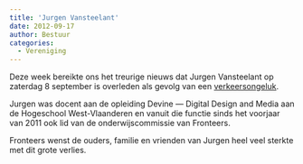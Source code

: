 ```yaml
---
title: 'Jurgen Vansteelant'
date: 2012-09-17
author: Bestuur
categories:
  - Vereniging
---
```


Deze week bereikte ons het treurige nieuws dat Jurgen Vansteelant op zaterdag 8 september is overleden als gevolg van een [verkeersongeluk](http://www.nieuwsblad.be/article/detail.aspx?articleid=DMF20120909_00289343).

Jurgen was docent aan de opleiding Devine — Digital Design and Media aan de Hogeschool West-Vlaanderen en vanuit die functie sinds het voorjaar van 2011 ook lid van de onderwijscommissie van Fronteers.

Fronteers wenst de ouders, familie en vrienden van Jurgen heel veel sterkte met dit grote verlies.
